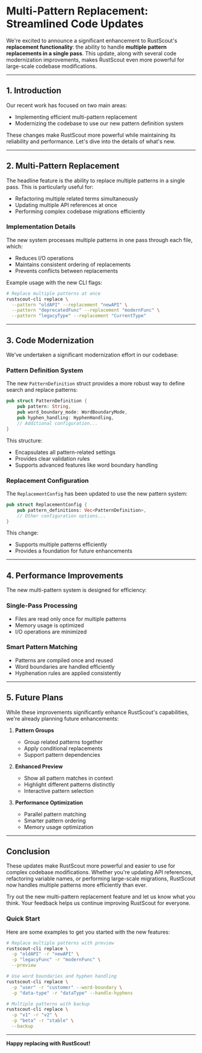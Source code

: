 # Multi-Pattern Replacement: Streamlined Code Updates

We're excited to announce a significant enhancement to RustScout's **replacement functionality**: the ability to handle **multiple pattern replacements in a single pass**. This update, along with several code modernization improvements, makes RustScout even more powerful for large-scale codebase modifications.

---

## 1. Introduction

Our recent work has focused on two main areas:
- Implementing efficient multi-pattern replacement
- Modernizing the codebase to use our new pattern definition system

These changes make RustScout more powerful while maintaining its reliability and performance. Let's dive into the details of what's new.

---

## 2. Multi-Pattern Replacement

The headline feature is the ability to replace multiple patterns in a single pass. This is particularly useful for:
- Refactoring multiple related terms simultaneously
- Updating multiple API references at once
- Performing complex codebase migrations efficiently

### Implementation Details

The new system processes multiple patterns in one pass through each file, which:
- Reduces I/O operations
- Maintains consistent ordering of replacements
- Prevents conflicts between replacements

Example usage with the new CLI flags:
```bash
# Replace multiple patterns at once
rustscout-cli replace \
  --pattern "oldAPI" --replacement "newAPI" \
  --pattern "deprecatedFunc" --replacement "modernFunc" \
  --pattern "legacyType" --replacement "CurrentType"
```

---

## 3. Code Modernization

We've undertaken a significant modernization effort in our codebase:

### Pattern Definition System

The new `PatternDefinition` struct provides a more robust way to define search and replace patterns:
```rust
pub struct PatternDefinition {
    pub pattern: String,
    pub word_boundary_mode: WordBoundaryMode,
    pub hyphen_handling: HyphenHandling,
    // Additional configuration...
}
```

This structure:
- Encapsulates all pattern-related settings
- Provides clear validation rules
- Supports advanced features like word boundary handling

### Replacement Configuration

The `ReplacementConfig` has been updated to use the new pattern system:
```rust
pub struct ReplacementConfig {
    pub pattern_definitions: Vec<PatternDefinition>,
    // Other configuration options...
}
```

This change:
- Supports multiple patterns efficiently
- Provides a foundation for future enhancements

---

## 4. Performance Improvements

The new multi-pattern system is designed for efficiency:

### Single-Pass Processing
- Files are read only once for multiple patterns
- Memory usage is optimized
- I/O operations are minimized

### Smart Pattern Matching
- Patterns are compiled once and reused
- Word boundaries are handled efficiently
- Hyphenation rules are applied consistently

---

## 5. Future Plans

While these improvements significantly enhance RustScout's capabilities, we're already planning future enhancements:

1. **Pattern Groups**
   - Group related patterns together
   - Apply conditional replacements
   - Support pattern dependencies

2. **Enhanced Preview**
   - Show all pattern matches in context
   - Highlight different patterns distinctly
   - Interactive pattern selection

3. **Performance Optimization**
   - Parallel pattern matching
   - Smarter pattern ordering
   - Memory usage optimization

---

## Conclusion

These updates make RustScout more powerful and easier to use for complex codebase modifications. Whether you're updating API references, refactoring variable names, or performing large-scale migrations, RustScout now handles multiple patterns more efficiently than ever.

Try out the new multi-pattern replacement feature and let us know what you think. Your feedback helps us continue improving RustScout for everyone.

### Quick Start

Here are some examples to get you started with the new features:
```bash
# Replace multiple patterns with preview
rustscout-cli replace \
  -p "oldAPI" -r "newAPI" \
  -p "legacyFunc" -r "modernFunc" \
  --preview

# Use word boundaries and hyphen handling
rustscout-cli replace \
  -p "user" -r "customer" --word-boundary \
  -p "data-type" -r "dataType" --handle-hyphens

# Multiple patterns with backup
rustscout-cli replace \
  -p "v1" -r "v2" \
  -p "beta" -r "stable" \
  --backup
```

---

**Happy replacing with RustScout!** 